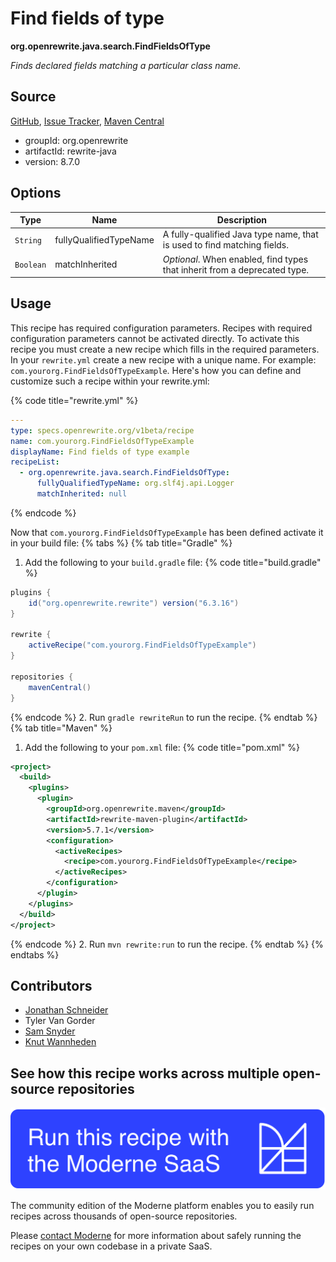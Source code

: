 # Find fields of type

**org.openrewrite.java.search.FindFieldsOfType**

_Finds declared fields matching a particular class name._

## Source

[GitHub](https://github.com/openrewrite/rewrite/blob/main/rewrite-java/src/main/java/org/openrewrite/java/search/FindFieldsOfType.java), [Issue Tracker](https://github.com/openrewrite/rewrite/issues), [Maven Central](https://central.sonatype.com/artifact/org.openrewrite/rewrite-java/8.7.0/jar)

* groupId: org.openrewrite
* artifactId: rewrite-java
* version: 8.7.0

## Options

| Type | Name | Description |
| -- | -- | -- |
| `String` | fullyQualifiedTypeName | A fully-qualified Java type name, that is used to find matching fields. |
| `Boolean` | matchInherited | *Optional*. When enabled, find types that inherit from a deprecated type. |


## Usage

This recipe has required configuration parameters. Recipes with required configuration parameters cannot be activated directly. To activate this recipe you must create a new recipe which fills in the required parameters. In your `rewrite.yml` create a new recipe with a unique name. For example: `com.yourorg.FindFieldsOfTypeExample`.
Here's how you can define and customize such a recipe within your rewrite.yml:

{% code title="rewrite.yml" %}
```yaml
---
type: specs.openrewrite.org/v1beta/recipe
name: com.yourorg.FindFieldsOfTypeExample
displayName: Find fields of type example
recipeList:
  - org.openrewrite.java.search.FindFieldsOfType:
      fullyQualifiedTypeName: org.slf4j.api.Logger
      matchInherited: null
```
{% endcode %}

Now that `com.yourorg.FindFieldsOfTypeExample` has been defined activate it in your build file:
{% tabs %}
{% tab title="Gradle" %}
1. Add the following to your `build.gradle` file:
{% code title="build.gradle" %}
```groovy
plugins {
    id("org.openrewrite.rewrite") version("6.3.16")
}

rewrite {
    activeRecipe("com.yourorg.FindFieldsOfTypeExample")
}

repositories {
    mavenCentral()
}
```
{% endcode %}
2. Run `gradle rewriteRun` to run the recipe.
{% endtab %}
{% tab title="Maven" %}
1. Add the following to your `pom.xml` file:
{% code title="pom.xml" %}
```xml
<project>
  <build>
    <plugins>
      <plugin>
        <groupId>org.openrewrite.maven</groupId>
        <artifactId>rewrite-maven-plugin</artifactId>
        <version>5.7.1</version>
        <configuration>
          <activeRecipes>
            <recipe>com.yourorg.FindFieldsOfTypeExample</recipe>
          </activeRecipes>
        </configuration>
      </plugin>
    </plugins>
  </build>
</project>
```
{% endcode %}
2. Run `mvn rewrite:run` to run the recipe.
{% endtab %}
{% endtabs %}

## Contributors
* [Jonathan Schneider](mailto:jkschneider@gmail.com)
* Tyler Van Gorder
* [Sam Snyder](mailto:sam@moderne.io)
* [Knut Wannheden](mailto:knut.wannheden@gmail.com)


## See how this recipe works across multiple open-source repositories

[![Moderne Link Image](/.gitbook/assets/ModerneRecipeButton.png)](https://app.moderne.io/recipes/org.openrewrite.java.search.FindFieldsOfType)

The community edition of the Moderne platform enables you to easily run recipes across thousands of open-source repositories.

Please [contact Moderne](https://moderne.io/product) for more information about safely running the recipes on your own codebase in a private SaaS.
